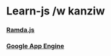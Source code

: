 # Learn-js /w kanziw

### [Ramda.js](https://github.com/kanziw/learn-js/tree/master/ramda.js)

### [Google App Engine](https://github.com/kanziw/learn-js/tree/master/gcp-appengine)

